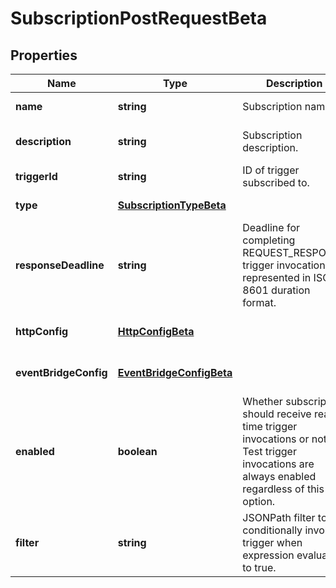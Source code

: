 # SubscriptionPostRequestBeta

## Properties

Name | Type | Description | Notes
------------ | ------------- | ------------- | -------------
**name** | **string** | Subscription name. | [default to undefined]
**description** | **string** | Subscription description. | [optional] [default to undefined]
**triggerId** | **string** | ID of trigger subscribed to. | [default to undefined]
**type** | [**SubscriptionTypeBeta**](SubscriptionTypeBeta.md) |  | [default to undefined]
**responseDeadline** | **string** | Deadline for completing REQUEST_RESPONSE trigger invocation, represented in ISO-8601 duration format. | [optional] [default to &#39;PT1H&#39;]
**httpConfig** | [**HttpConfigBeta**](HttpConfigBeta.md) |  | [optional] [default to undefined]
**eventBridgeConfig** | [**EventBridgeConfigBeta**](EventBridgeConfigBeta.md) |  | [optional] [default to undefined]
**enabled** | **boolean** | Whether subscription should receive real-time trigger invocations or not.  Test trigger invocations are always enabled regardless of this option. | [optional] [default to true]
**filter** | **string** | JSONPath filter to conditionally invoke trigger when expression evaluates to true. | [optional] [default to undefined]

